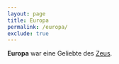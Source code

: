 ```yaml
---
layout: page
title: Europa
permalink: /europa/
exclude: true
---
```


**Europa** war eine Geliebte des [Zeus](/zeus/). 
